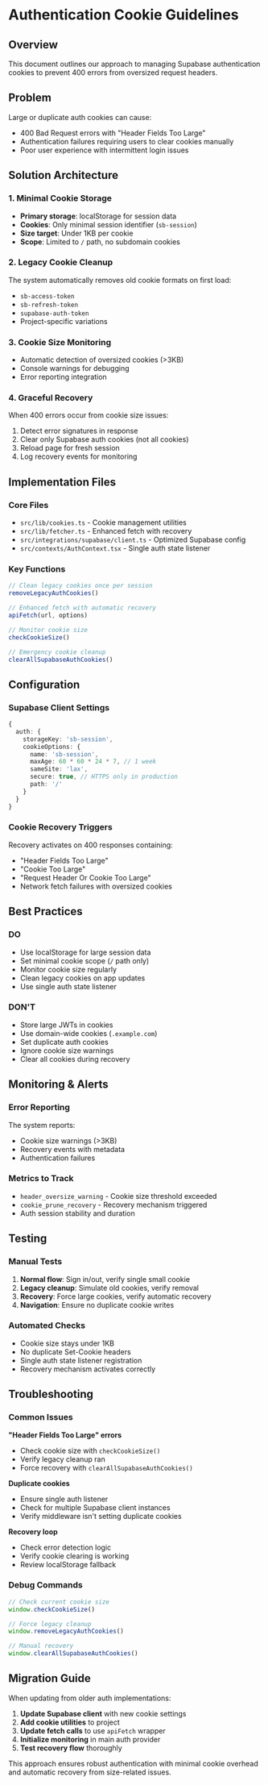 # Authentication Cookie Guidelines

## Overview

This document outlines our approach to managing Supabase authentication cookies to prevent 400 errors from oversized request headers.

## Problem

Large or duplicate auth cookies can cause:
- 400 Bad Request errors with "Header Fields Too Large"
- Authentication failures requiring users to clear cookies manually
- Poor user experience with intermittent login issues

## Solution Architecture

### 1. Minimal Cookie Storage

- **Primary storage**: localStorage for session data
- **Cookies**: Only minimal session identifier (`sb-session`)
- **Size target**: Under 1KB per cookie
- **Scope**: Limited to `/` path, no subdomain cookies

### 2. Legacy Cookie Cleanup

The system automatically removes old cookie formats on first load:
- `sb-access-token`
- `sb-refresh-token` 
- `supabase-auth-token`
- Project-specific variations

### 3. Cookie Size Monitoring

- Automatic detection of oversized cookies (>3KB)
- Console warnings for debugging
- Error reporting integration

### 4. Graceful Recovery

When 400 errors occur from cookie size issues:
1. Detect error signatures in response
2. Clear only Supabase auth cookies (not all cookies)
3. Reload page for fresh session
4. Log recovery events for monitoring

## Implementation Files

### Core Files

- `src/lib/cookies.ts` - Cookie management utilities
- `src/lib/fetcher.ts` - Enhanced fetch with recovery
- `src/integrations/supabase/client.ts` - Optimized Supabase config
- `src/contexts/AuthContext.tsx` - Single auth state listener

### Key Functions

```typescript
// Clean legacy cookies once per session
removeLegacyAuthCookies()

// Enhanced fetch with automatic recovery
apiFetch(url, options)

// Monitor cookie size
checkCookieSize()

// Emergency cookie cleanup
clearAllSupabaseAuthCookies()
```

## Configuration

### Supabase Client Settings

```typescript
{
  auth: {
    storageKey: 'sb-session',
    cookieOptions: {
      name: 'sb-session',
      maxAge: 60 * 60 * 24 * 7, // 1 week
      sameSite: 'lax',
      secure: true, // HTTPS only in production
      path: '/'
    }
  }
}
```

### Cookie Recovery Triggers

Recovery activates on 400 responses containing:
- "Header Fields Too Large"
- "Cookie Too Large"
- "Request Header Or Cookie Too Large"
- Network fetch failures with oversized cookies

## Best Practices

### DO
- Use localStorage for large session data
- Set minimal cookie scope (`/` path only)
- Monitor cookie size regularly
- Clean legacy cookies on app updates
- Use single auth state listener

### DON'T
- Store large JWTs in cookies
- Use domain-wide cookies (`.example.com`)
- Set duplicate auth cookies
- Ignore cookie size warnings
- Clear all cookies during recovery

## Monitoring & Alerts

### Error Reporting

The system reports:
- Cookie size warnings (>3KB)
- Recovery events with metadata
- Authentication failures

### Metrics to Track

- `header_oversize_warning` - Cookie size threshold exceeded
- `cookie_prune_recovery` - Recovery mechanism triggered
- Auth session stability and duration

## Testing

### Manual Tests

1. **Normal flow**: Sign in/out, verify single small cookie
2. **Legacy cleanup**: Simulate old cookies, verify removal
3. **Recovery**: Force large cookies, verify automatic recovery
4. **Navigation**: Ensure no duplicate cookie writes

### Automated Checks

- Cookie size stays under 1KB
- No duplicate Set-Cookie headers
- Single auth state listener registration
- Recovery mechanism activates correctly

## Troubleshooting

### Common Issues

**"Header Fields Too Large" errors**
- Check cookie size with `checkCookieSize()`
- Verify legacy cleanup ran
- Force recovery with `clearAllSupabaseAuthCookies()`

**Duplicate cookies**
- Ensure single auth listener
- Check for multiple Supabase client instances
- Verify middleware isn't setting duplicate cookies

**Recovery loop**
- Check error detection logic
- Verify cookie clearing is working
- Review localStorage fallback

### Debug Commands

```javascript
// Check current cookie size
window.checkCookieSize()

// Force legacy cleanup
window.removeLegacyAuthCookies()

// Manual recovery
window.clearAllSupabaseAuthCookies()
```

## Migration Guide

When updating from older auth implementations:

1. **Update Supabase client** with new cookie settings
2. **Add cookie utilities** to project
3. **Update fetch calls** to use `apiFetch` wrapper
4. **Initialize monitoring** in main auth provider
5. **Test recovery flow** thoroughly

This approach ensures robust authentication with minimal cookie overhead and automatic recovery from size-related issues.